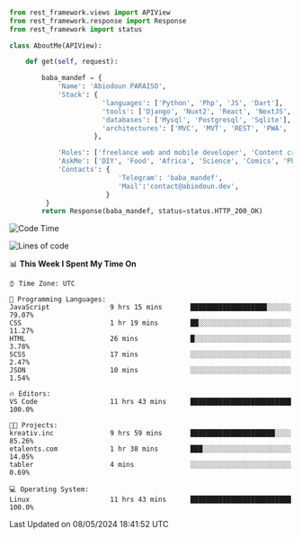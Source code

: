 ###
```python
from rest_framework.views import APIView
from rest_framework.response import Response
from rest_framework import status

class AboutMe(APIView):

    def get(self, request):

        baba_mandef = {
            'Name': 'Abiodoun PARAISO',
            'Stack': {
                       'languages': ['Python', 'Php', 'JS', 'Dart'],
                       'tools': ['Django', 'Nuxt2', 'React', 'NextJS', 'Flutter'],
                       'databases': ['Mysql', 'Postgresql', 'Sqlite'],
                       'architectures': ['MVC', 'MVT', 'REST', 'PWA', 'SPA', 'MicroServices']
                     },

            'Roles': ['freelance web and mobile developer', 'Content creator', 'Teacher', 'Mentor'],
            'AskMe': ['DIY', 'Food', 'Africa', 'Science', 'Comics', 'Photography', 'Tech', 'Programming', 'Mechatronics'],
            'Contacts': {
                           'Telegram': 'baba_mandef',
                           'Mail':'contact@abiodoun.dev',
                        }
         }
        return Response(baba_mandef, status=status.HTTP_200_OK)

```                    

<!--START_SECTION:waka-->
![Code Time](http://img.shields.io/badge/Code%20Time-1%2C042%20hrs%2035%20mins-blue)

![Lines of code](https://img.shields.io/badge/From%20Hello%20World%20I%27ve%20Written-272%20Thousand%20lines%20of%20code-blue)

📊 **This Week I Spent My Time On** 

```text
⌚︎ Time Zone: UTC

💬 Programming Languages: 
JavaScript               9 hrs 15 mins       ███████████████████░░░░░░   79.07% 
CSS                      1 hr 19 mins        ██░░░░░░░░░░░░░░░░░░░░░░░   11.27% 
HTML                     26 mins             █░░░░░░░░░░░░░░░░░░░░░░░░   3.78% 
SCSS                     17 mins             ░░░░░░░░░░░░░░░░░░░░░░░░░   2.47% 
JSON                     10 mins             ░░░░░░░░░░░░░░░░░░░░░░░░░   1.54%

🔥 Editors: 
VS Code                  11 hrs 43 mins      █████████████████████████   100.0%

🐱‍💻 Projects: 
kreativ.inc              9 hrs 59 mins       █████████████████████░░░░   85.26% 
etalents.com             1 hr 38 mins        ███░░░░░░░░░░░░░░░░░░░░░░   14.05% 
tabler                   4 mins              ░░░░░░░░░░░░░░░░░░░░░░░░░   0.69%

💻 Operating System: 
Linux                    11 hrs 43 mins      █████████████████████████   100.0%

```


 Last Updated on 08/05/2024 18:41:52 UTC
<!--END_SECTION:waka-->
